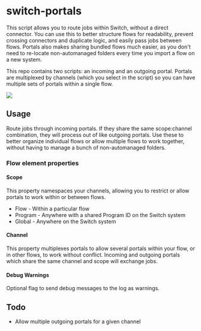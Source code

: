 # switch-portals
This script allows you to route jobs within Switch, without a direct connector. You can use this to better structure flows for readability, prevent crossing connectors and duplicate logic, and easily pass jobs between flows. Portals also makes sharing bundled flows much easier, as you don't need to re-locate non-automanaged folders every time you import a flow on a new system.

This repo contains two scripts: an incoming and an outgoing portal. Portals are multiplexed by channels (which you select in the script) so you can have multiple sets of portals within a single flow.

<img src="https://i.imgur.com/8gqHhVH.png">

## Usage

Route jobs through incoming portals. If they share the same scope:channel combination, they will process out of like outgoing portals. Use these to better organize individual flows or allow multiple flows to work together, without having to manage a bunch of non-automanaged folders. 

### Flow element properties

#### Scope
This property namespaces your channels, allowing you to restrict or allow portals to work within or between flows.

- Flow - Within a particular flow
- Program - Anywhere with a shared Program ID on the Switch system
- Global - Anywhere on the Switch system

#### Channel
This property multiplexes portals to allow several portals within your flow, or in other flows, to work without conflict. Incoming and outgoing portals which share the same channel and scope will exchange jobs.

#### Debug Warnings
Optional flag to send debug messages to the log as warnings.

## Todo
- Allow multiple outgoing portals for a given channel
